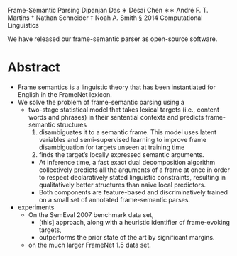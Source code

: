 Frame-Semantic Parsing
Dipanjan Das ∗ Desai Chen ∗∗ André F. T. Martins † Nathan Schneider ‡ Noah A. Smith §
2014 Computational Linguistics

We have released our frame-semantic parser as open-source software.

# Abstract

* Frame semantics is a linguistic theory that has been instantiated for English
  in the FrameNet lexicon.
* We solve the problem of frame-semantic parsing using a
  * two-stage statistical model that takes lexical targets (i.e., content words
    and phrases) in their sentential contexts and predicts frame-semantic
    structures
    1. disambiguates it to a semantic frame. This model uses latent variables
       and semi-supervised learning to improve frame disambiguation for targets
       unseen at training time
    2. finds the target’s locally expressed semantic arguments.
      * At inference time, a fast exact dual decomposition algorithm
        collectively predicts all the arguments of a frame at once in order to
        respect declaratively stated linguistic constraints, resulting in
        qualitatively better structures than naı̈ve local predictors.
    * Both components are feature-based and discriminatively trained on a small
      set of annotated frame-semantic parses.
* experiments
  * On the SemEval 2007 benchmark data set,
    * [this] approach, along with a heuristic identifier of frame-evoking
      targets,
    * outperforms the prior state of the art by significant margins.
  * on the much larger FrameNet 1.5 data set.

